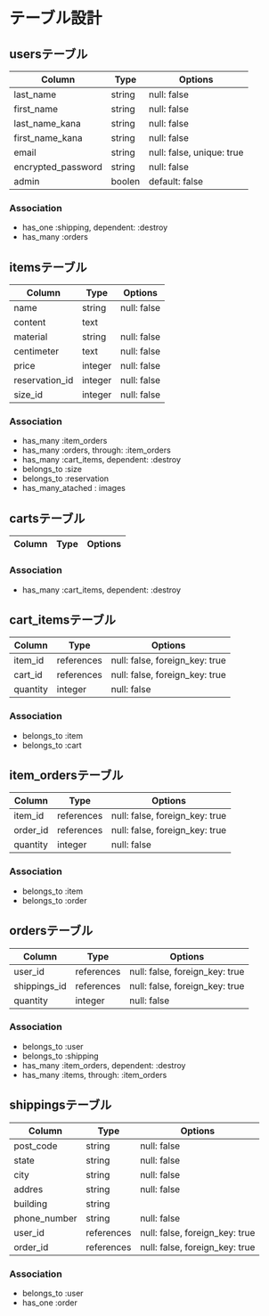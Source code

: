 # テーブル設計

## usersテーブル

| Column              | Type       | Options                        |
| ------------------- | ---------- | ------------------------------ |
| last_name           | string     | null: false                    |
| first_name          | string     | null: false                    |
| last_name_kana      | string     | null: false                    |
| first_name_kana     | string     | null: false                    |
| email               | string     | null: false, unique: true      |
| encrypted_password  | string     | null: false                    |
| admin               | boolen     | default: false                 |


### Association
- has_one    :shipping, dependent: :destroy
- has_many   :orders

## itemsテーブル

| Column         | Type       | Options                         |
| -------------- | ---------- | ------------------------------- |
| name           | string     | null: false                     |
| content        | text       |                                 |
| material       | string     | null: false                     |
| centimeter     | text       | null: false                     |
| price          | integer    | null: false                     |
| reservation_id | integer    | null: false                     |
| size_id        | integer    | null: false                     |

### Association
- has_many   :item_orders
- has_many   :orders, through: :item_orders
- has_many   :cart_items, dependent: :destroy
- belongs_to :size
- belongs_to :reservation
- has_many_atached : images


## cartsテーブル

| Column  | Type       | Options                        |
| ------- | ---------- | ------------------------------ |

### Association
- has_many :cart_items, dependent: :destroy

## cart_itemsテーブル

| Column     | Type       | Options                        |
| ---------- | ---------- | ------------------------------ |
| item_id    | references | null: false, foreign_key: true |
| cart_id    | references | null: false, foreign_key: true |
| quantity   | integer    | null: false                     |

### Association
- belongs_to :item
- belongs_to :cart

## item_ordersテーブル

| Column   | Type       | Options                        |
| -------- | ---------- | ------------------------------ |
| item_id  | references | null: false, foreign_key: true |
| order_id | references | null: false, foreign_key: true |
| quantity | integer    | null: false                    |

### Association
- belongs_to :item
- belongs_to :order


## ordersテーブル

| Column       | Type       | Options                        |
| ------------ | ---------- | ------------------------------ |
| user_id      | references | null: false, foreign_key: true |
| shippings_id | references | null: false, foreign_key: true |
| quantity     | integer    | null: false                    |

### Association
- belongs_to :user
- belongs_to :shipping
- has_many   :item_orders, dependent: :destroy
- has_many   :items, through: :item_orders

## shippingsテーブル

| Column          | Type       | Options                        |
| --------------- | ---------- | ------------------------------ |
| post_code       | string     | null: false                    |
| state           | string     | null: false                    |
| city            | string     | null: false                    |
| addres          | string     | null: false                    |
| building        | string     |                                |
| phone_number    | string     | null: false                    |
| user_id         | references | null: false, foreign_key: true |
| order_id        | references | null: false, foreign_key: true |

### Association
- belongs_to :user
- has_one :order
